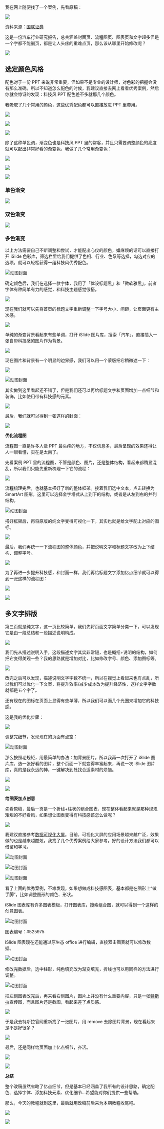 我在网上随便找了一个案例，先看原稿：

  

![](https://pica.zhimg.com/v2-f93b1fd50329e6d015cd5e05e01a1a0a_1440w.jpg)

资料来源：[国联证券](https://zhida.zhihu.com/search?content_id=174696612&content_type=Article&match_order=1&q=%E5%9B%BD%E8%81%94%E8%AF%81%E5%88%B8&zhida_source=entity)

  

这是一份汽车行业研究报告，总共涵盖封面页、流程图页、图表页和文字超多但是一个字都不能删页，都是让人头疼的重难点页，那么该从哪里开始修改呢？

  

![](https://pica.zhimg.com/v2-4b0bdb3d2fd76cf272dbfa815cf839d4_1440w.jpg)

  

## **选定颜色风格**

配色对于一份 PPT 来说非常重要，但如果不是专业的设计师，对色彩的把握会没有那么准确。所以不知道怎么配色的时候，我建议直接去网上看看优秀案例，然后你就会惊讶的发现：科技风 PPT 配色差不多就那几个颜色。

我吸取了几个常用的颜色，这些优秀配色都可以直接放进 PPT 里套用。

  

![](https://pic3.zhimg.com/v2-d99f65dc4cc991919964a183bcaf204e_1440w.jpg)

![](https://picx.zhimg.com/v2-44308575aeb0cd8fd33915297c84b215_1440w.jpg)

![](https://pic4.zhimg.com/v2-317efb02f49539eb30267d3a942e13f3_1440w.jpg)

  

除了这种单色调，渐变色也是科技风 PPT 里的常客，并且只需要调整颜色的亮度就可以配出非常好看的渐变色，我做了几个常用渐变色：

  

![](https://pic1.zhimg.com/v2-7cbd2092b9749ee7bc835718f7f812d0_1440w.jpg)

![](https://pic1.zhimg.com/v2-f2cd0d25e7ead61fc5fb3bc94f6fc8b2_1440w.jpg)

![](https://pica.zhimg.com/v2-1b25e8418e8720839c694bbd547fd8a6_1440w.jpg)

  

### **单色渐变**

![](https://pica.zhimg.com/v2-22a34b74547a736fba35464e1574fcd8_1440w.jpg)

  

### **双色渐变**

![](https://pic3.zhimg.com/v2-81e730b84b91241de5962c996ade903c_1440w.jpg)

  

### **多色渐变​**

以上方法需要自己不断调整和尝试，才能配出心仪的颜色，嫌麻烦的话可以直接打开 iSlide 色彩库，筛选栏里给我们提供了色相、行业、色系等选择，勾选对应的选项，就可以轻松获得一组科技风优秀配色。

![动图封面](https://pic2.zhimg.com/v2-021abf005cd4ef97c3ab8f1b30d4d40d_b.jpg)

  

确定颜色后，我们在选择一款字体，我用了「优设标题黑」和「微软雅黑」，前者字体有种简单有力的感觉，和科技主题感觉很搭。

  

![](https://pic1.zhimg.com/v2-fe87dd76b5c300d9d98b1c6cf1eb3118_1440w.jpg)

  

现在我们就可以先将首页的标题文字重新调整一下字号大小、间距，让页面更有主次感。

  

![](https://pic4.zhimg.com/v2-4328a972f7e35da6928afb3ab073dd8b_1440w.jpg)

  

单纯的渐变背景看起来有些单调，打开 iSlide 图片库，搜索「汽车」，直接插入一张自带科技感的图片作为背景。

  

![](https://pic3.zhimg.com/v2-0f49358a82b2ce37be94d6237d7d50b6_1440w.jpg)

  

现在图片和背景有一个明显的边界感，我们可以用一个蒙版把它稍微遮一下：

  

![](https://picx.zhimg.com/v2-d9a0b2abd9dbc57751cdd0bc0f9a6c07_1440w.jpg)

![动图封面](https://picx.zhimg.com/v2-2a6eff1f10beeff09352873968cda6e1_b.jpg)

  

其实做到这里看起还不错了，但是我们还可以再给标题文字和页面增加一点细节和装饰，比如使用带有科技感的元素。

![](https://pic4.zhimg.com/v2-5c7ea06415b9ebf8a2ec47989fbda1cf_1440w.jpg)

  

最后，我们就可以得到一张这样的封面：

  

![](https://pic3.zhimg.com/v2-80c1d833b0bc6f322d6494963a82818a_1440w.jpg)

  

  

**优化流程图**

流程图一直是许多人做 PPT 最头疼的地方，不仅信息多，最后呈现的效果还得让人一眼看懂，实在是太南了。

先看案例 PPT 里的流程图，不管是颜色、图片，还是整体结构，看起来都稍显混乱，所以我们只能先重新梳理一下它的流程：

  

![](https://pic4.zhimg.com/v2-b68416f58a5da7c35af0caaf8095c391_1440w.jpg)

  

流程梳理完后，也就基本搭好了新的整体框架。接着我们选中文本，点击转换为 SmartArt 图形，这里可以选择金字塔式从上到下的结构，或者是从左到右的并列结构。

![动图封面](https://pic3.zhimg.com/v2-a5e48886665d73a2a7f023c4183d832c_b.jpg)

  

搭好框架后，再将原版的纯文字变得可视化一下，其实也就是给文字配上对应的图标。

![](https://pic2.zhimg.com/v2-af42c1d40ae81632d8533d56576b087b_1440w.jpg)

  

最后，我们再统一一下流程图的整体颜色，并把说明文字和标题文字改为上下结构、调整字号。

![](https://pic4.zhimg.com/v2-889938663f7ee837cd763d60d19136d1_1440w.jpg)

  

为了再进一步提升科技感，和封面一样，我们再给标题文字添加亿点细节就可以得到一张这样的流程图：

![](https://pica.zhimg.com/v2-08d5b989a8b82954723c5f56b74b1e2c_1440w.jpg)

  

![](https://pic3.zhimg.com/v2-bd77f62ad8f9b127efc27dc704599f98_1440w.jpg)

## **多文字排版**

第三页就是纯文字，这一页比较简单，我们先将页面文字简单分类一下，可以发现它是由一段总结和一段描述说明构成。

  

![](https://pic4.zhimg.com/v2-e40ecaf24cc01e4215d0e534ce9b6de7_1440w.jpg)

  

我们先从描述说明入手，这段描述文字其实非常短，也是概括+说明的结构，如何把它变得美观一些？我的思路就是增加对比，比如修改字号、颜色、添加图标等。

  

![](https://pic2.zhimg.com/v2-a29f2b4a1407d22224683c76b5bcd231_1440w.jpg)

  

  

改完之后可以发现，描述说明文字字数不统一，所以在视觉上看起来也有点乱，所以我们可以优化一下文案，将提升效率/减少成本改为提升经济性，这样文字字数就都是五个字了。

还有现在的图标在页面上显得有些单薄，所以我们可以画几个光圈来增加它的科技感。

这是我的优化步骤：

![](https://pic3.zhimg.com/v2-2419b554d248e70db8313872dad551e4_1440w.jpg)

  

调整完细节，发现现在的页面有点空：

![动图封面](https://pic2.zhimg.com/v2-7597aecb848f6c3ab9b6db6a42a229d5_b.jpg)

  

那么按照老规矩，用最简单的办法：加背景图片。所以我再一次打开了 iSlide 图片库，选一张好看的图片，整个页面一下就变得丰富起来，再说一次 iSlide 图片库，真的是我永远的神，一键解决到处找合适素材的烦恼。

![](https://pica.zhimg.com/v2-a4ea0ac788452cba451243ac056eef66_1440w.jpg)

  

![](https://pic2.zhimg.com/v2-d4338a32e683c9e79f0bfdf13211a719_1440w.jpg)

**给图表加点创意**

先看原稿，最后一页是一个折线+柱状的组合图表，现在整体看起来就是那种规规矩矩的不好看风，如果想让图表变得有科技感该怎么做呢？

![](https://pic3.zhimg.com/v2-ecc04e902260005ed5b89745bec2d5ea_1440w.jpg)

  

我建议直接参考[数据可视化大屏](https://zhida.zhihu.com/search?content_id=174696612&content_type=Article&match_order=1&q=%E6%95%B0%E6%8D%AE%E5%8F%AF%E8%A7%86%E5%8C%96%E5%A4%A7%E5%B1%8F&zhida_source=entity)。目前，可视化大屏的应用场景越来越广泛，效果做的也是越来越酷炫，我找了几个优秀案例给大家参考，好的设计方法我们都可以借鉴和学习。

  

![动图封面](https://pic2.zhimg.com/v2-55daa4a26779026853df828630b0f931_b.jpg)

![动图封面](https://pic1.zhimg.com/v2-48f57e401d1411ec0da013cc3ea53400_b.jpg)

![动图封面](https://pic1.zhimg.com/v2-87d60ae36a8bb342792686748eeff6ea_b.jpg)

  

看了上面的优秀案例，不难发现，如果想做成科技感图表，基本都是在图形上“做手脚”，比如调整图形的颜色、形状。

iSlide 图表库有许多图表模板，打开图表库，搜索组合图，就可以得到一个这样的创意图表。

  

![动图封面](https://pic4.zhimg.com/v2-437e971e5c21c4893a43f46fb487fb33_b.jpg)

图表编号：#525975

iSlide 图表现在还能通过原生态 office 进行编辑，直接双击图表就可以修改数据。

  

![动图封面](https://picx.zhimg.com/v2-f4760a8cd6f11a8dd981861cc2cd9067_b.jpg)

  

修改完数据后，选中柱形，纯色填充改为渐变填充，折线也可以用同样的方法进行调整。

  

![动图封面](https://picx.zhimg.com/v2-a080072b9a89b1ed4cf4583ea034d6bd_b.jpg)

  

把左侧图表改完后，再来看右侧图片，图片上并没有什么重要内容，只是一张[特斯拉](https://zhida.zhihu.com/search?content_id=174696612&content_type=Article&match_order=1&q=%E7%89%B9%E6%96%AF%E6%8B%89&zhida_source=entity)宣传图，而且图片还是截图，看起来差了点质感。

  

![](https://pic4.zhimg.com/v2-083b7734e930758c5f6422e47ddf0d9b_1440w.jpg)

  

于是我去特斯拉官网重新找了一张图片，用 remove 去除图片背景，现在看起来是不是好很多？

![](https://pic4.zhimg.com/v2-083b7734e930758c5f6422e47ddf0d9b_1440w.jpg)

最后，还是同样给页面加上亿点细节，齐活。

![](https://picx.zhimg.com/v2-1807271b7f871312b35d9ba261b03f47_1440w.jpg)

  

![](https://pic3.zhimg.com/v2-b995aac4ac6156c4b0cbe575b30a0f52_1440w.jpg)

**总结**

  

整个改稿虽然省略了亿点细节，但是基本已经涵盖了我所有的设计思路，确定配色、选择字体、添加科技元素、优化细节…希望能对你们提供一些帮助。

那么，今天的教程就到这里，最后就用改稿前后来为本期教程收尾吧。

![](https://picx.zhimg.com/v2-e5516d610e21efe7f1504fe7488507d7_1440w.jpg)

![](https://picx.zhimg.com/v2-3a8a543a63b1beb2c42f5bf95311b4a3_1440w.jpg)